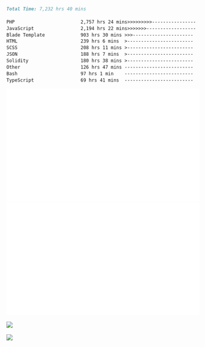<!--START_SECTION:waka-->

```markdown
Total Time: 7,232 hrs 40 mins

PHP                        2,757 hrs 24 mins>>>>>>>>>----------------   37.47 %
JavaScript                 2,194 hrs 22 mins>>>>>>>------------------   29.82 %
Blade Template             903 hrs 30 mins >>>----------------------   12.28 %
HTML                       239 hrs 6 mins  >------------------------   03.25 %
SCSS                       208 hrs 11 mins >------------------------   02.83 %
JSON                       188 hrs 7 mins  >------------------------   02.56 %
Solidity                   180 hrs 38 mins >------------------------   02.45 %
Other                      126 hrs 47 mins -------------------------   01.72 %
Bash                       97 hrs 1 min    -------------------------   01.32 %
TypeScript                 69 hrs 41 mins  -------------------------   00.95 %
```

<!--END_SECTION:waka-->

![](https://raw.githubusercontent.com/DrMaxis/github-stats-transparent/output/generated/overview.svg)
![](https://raw.githubusercontent.com/DrMaxis/github-stats-transparent/output/generated/languages.svg)

![](https://git-readme-stats-drmaxis-projects.vercel.app/api?username=drmaxis&show_icons=true&theme=outrun&count_private=true&show=reviews,discussions_started,discussions_answered,prs_merged,prs_merged_percentage&custom_title=2024%20Github%20Rank)
 
<a href="https://count.getloli.com/"><img src="https://count.getloli.com/get/@:maxis-the-alchemist?theme=rule34"></a>
<!-- https://count.getloli.com/get/@alchemist?theme=rule34 -->
<br>
